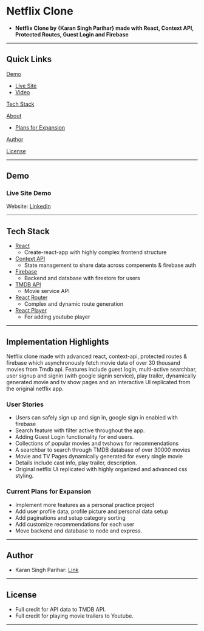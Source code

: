 
# Netflix Clone

- **Netflix Clone by {Karan Singh Parihar} made with React, Context API, Protected Routes, Guest Login and Firebase**

---

## Quick Links

[Demo](#demo)

- [Live Site](#live-site-demo)
- [Video](#video-demo)

[Tech Stack](#tech-stack)

[About](#Implementation-Hightlights)

- [Plans for Expansion](#future-plans-for-expansion)

[Author](#author)

[License](#license)

---

## Demo

### Live Site Demo

Website: [LinkedIn](https://netflix-karan.netlify.app/)

---

## Tech Stack

- [React](https://github.com/facebook/react) 
  - Create-react-app with highly complex frontend structure
- [Context API](https://reactjs.org/docs/context.html/) 
  - State management to share data across compenents & firebase auth
- [Firebase](https://firebase.google.com/) 
  - Backend and database with firestore for users
- [TMDB API](https://www.themoviedb.org/?language=en-US)
  - Movie service API
- [React Router](https://reacttraining.com/react-router/web/guides/quick-start) 
  - Complex and dynamic route generation 
- [React Player](https://www.npmjs.com/package/react-player/)
  - For adding youtube player

---

## Implementation Highlights

Netflix clone made with advanced react, context-api, protected routes & firebase which asynchronously fetch movie data of over 30 thousand movies from Tmdb api. Features include guest login, multi-active searchbar, user signup and signin (with google signin service), play trailer, dynamically generated movie and tv show pages and an interactive UI replicated from the original netflix app.

### User Stories

- Users can safely sign up and sign in, google sign in enabled with firebase
- Search feature with filter active throughout the app.
- Adding Guest Login functionality for end users.
- Collections of popular movies and tvshows for recommendations
- A searchbar to search through TMDB database of over 30000 movies
- Movie and TV Pages dynamically generated for every single movie
- Details include cast info, play trailer, description. 
- Original netflix UI replicated with highly organized and advanced css styling.

### Current Plans for Expansion

- Implement more features as a personal practice project
- Add user profile data, profile picture and personal data setup
- Add paginations and setup category sorting
- Add customize recommendations for each user
- Move backend and database to node and express.

---

## Author

- Karan Singh Parihar: [Link](https://www.linkedin.com/in/karan-singh-parihar-291813153/)

---

## License

- Full credit for API data to TMDB API.
- Full credit for playing movie trailers to Youtube. 

---
